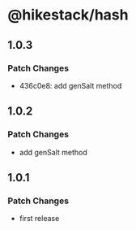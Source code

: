 # @hikestack/hash

## 1.0.3

### Patch Changes

- 436c0e8: add genSalt method

## 1.0.2

### Patch Changes

- add genSalt method

## 1.0.1

### Patch Changes

- first release
